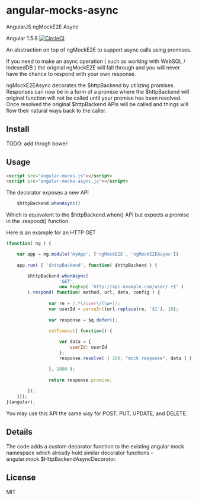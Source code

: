 # angular-mocks-async
AngularJS ngMockE2E Async

 Angular 1.5.8 [![CircleCI](https://circleci.com/gh/amoldavsky/angular-mocks-async/tree/master.svg?style=shield)](https://circleci.com/gh/amoldavsky/angular-mocks-async)

An abstraction on top of ngMockE2E to support async calls using promises. 

If you need to make an async operation ( such as working with WebSQL / IndexedDB ) the orignial ngMockE2E will fall through and you will never have the chance to respond with your own response.

ngMockE2EAsync decorates the $httpBackend by utilizing promises. Responses can now be in a form of a promise where the $httpBackend will original function will not be called until your promise has been resolved. Once resolved the original $httpBackend APIs will be called and things will flow their natural ways back to the caller.

## Install

TODO: add throgh bower

## Usage

```html
<script src="angular-mocks.js"></script>
<script src="angular-mocke-async.js"></script>
```

The decorator exposes a new API
```javascript
	$httpBackend.whenAsync()
```
Which is equivalent to the $httpBackend.when() API but expects a promise in the .respond() function.

Here is an example for an HTTP GET
```javascript
(function( ng ) {

	var app = ng.module('myApp', ['ngMockE2E', 'ngMockE2EAsync'])
	
	app.run( [ '$httpBackend', function( $httpBackend ) {

		$httpBackend.whenAsync(
					'GET',
					new RegExp( 'http://api.example.com/user/.+$' )
		).respond( function( method, url, data, config ) {
			
				var re = /.*\/user\/(\w+)/;
				var userId = parseInt(url.replace(re, '$1'), 10);
			
				var response = $q.defer();
			
				setTimeout( function() {

					var data = {
						userId: userId
					};
					response.resolve( [ 200, "mock response", data ] );

				}, 1000 );
			
				return response.promise;
			
		});
	}]);
}(angular);
```
You may use this API the same way for POST, PUT, UPDATE, and DELETE.


## Details

The code adds a custom decorator function to the existing angular mock namespace which already hold similar decorator functions - angular.mock.$HttpBackendAsyncDecorator.


## License
MIT

